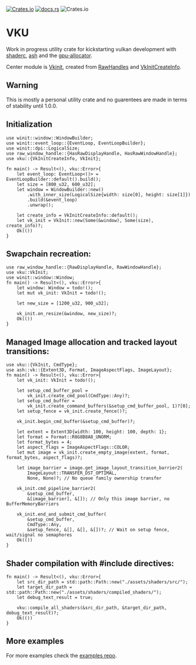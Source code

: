 [<img alt="Crates.io" src="https://img.shields.io/crates/v/vku">](https://crates.io/crates/vku)
[<img alt="docs.rs" src="https://img.shields.io/docsrs/vku">](https://docs.rs/vku/latest/vku/)
<img alt="Crates.io" src="https://img.shields.io/crates/l/vku">

# VKU
Work in progress utility crate for kickstarting vulkan development with [shaderc](https://docs.rs/shaderc/), [ash](https://docs.rs/ash/) and the [gpu-allocator](https://docs.rs/gpu-allocator/).

Center module is [Vkinit](crate::init::VkInit), created from [RawHandles](https://docs.rs/raw-window-handle/) and [VkInitCreateInfo](crate::create_info::VkInitCreateInfo).

## Warning
This is mostly a personal utility crate and no guarentees are made in terms of stability until 1.0.0.

## Initialization
```rust,no_run
use winit::window::WindowBuilder;
use winit::event_loop::{EventLoop, EventLoopBuilder};
use winit::dpi::LogicalSize;
use raw_window_handle::{HasRawDisplayHandle, HasRawWindowHandle};
use vku::{VkInitCreateInfo, VkInit};

fn main() -> Result<(), vku::Error>{
    let event_loop: EventLoop<()> = EventLoopBuilder::default().build();
    let size = [800_u32, 600_u32];
    let window = WindowBuilder::new()
        .with_inner_size(LogicalSize{width: size[0], height: size[1]})
        .build(&event_loop)
        .unwrap();

    let create_info = VkInitCreateInfo::default();
    let vk_init = VkInit::new(Some(&window), Some(size), create_info)?;
    Ok(())
}
```

## Swapchain recreation:
```rust,no_run
use raw_window_handle::{RawDisplayHandle, RawWindowHandle};
use vku::VkInit;
use winit::window::Window;
fn main() -> Result<(), vku::Error>{
    let window: Window = todo!();
    let mut vk_init: VkInit = todo!();
    
    let new_size = [1200_u32, 900_u32];
    
    vk_init.on_resize(&window, new_size)?;
    Ok(())
}
```

 ## Managed Image allocation and tracked layout transitions:
```rust,no_run
use vku::{VkInit, CmdType};
use ash::vk::{Extent3D, Format, ImageAspectFlags, ImageLayout};
fn main() -> Result<(), vku::Error>{
    let vk_init: VkInit = todo!();
    
    let setup_cmd_buffer_pool =
        vk_init.create_cmd_pool(CmdType::Any)?;
    let setup_cmd_buffer =
        vk_init.create_command_buffers(&setup_cmd_buffer_pool, 1)?[0];
    let setup_fence = vk_init.create_fence()?;
    
    vk_init.begin_cmd_buffer(&setup_cmd_buffer)?;
    
    let extent = Extent3D{width: 100, height: 100, depth: 1};
    let format = Format::R8G8B8A8_UNORM;
    let format_bytes = 4;
    let aspect_flags = ImageAspectFlags::COLOR;
    let mut image = vk_init.create_empty_image(extent, format, format_bytes, aspect_flags)?;
    
    let image_barrier = image.get_image_layout_transition_barrier2(
        ImageLayout::TRANSFER_DST_OPTIMAL,
        None, None)?; // No queue family ownership transfer
    
    vk_init.cmd_pipeline_barrier2(
        &setup_cmd_buffer,
        &[image_barrier], &[]); // Only this image barrier, no BufferMemoryBarriers
    
    vk_init.end_and_submit_cmd_buffer(
        &setup_cmd_buffer,
        CmdType::Any,
        &setup_fence, &[], &[], &[])?; // Wait on setup fence, wait/signal no semaphores
    Ok(())
}
```

## Shader compilation with #include directives:
```rust,no_run
fn main() -> Result<(), vku::Error>{
    let src_dir_path = std::path::Path::new("./assets/shaders/src/");
    let target_dir_path = std::path::Path::new("./assets/shaders/compiled_shaders/");
    let debug_text_result = true;
    
    vku::compile_all_shaders(&src_dir_path, &target_dir_path, debug_text_result)?;
    Ok(())
}
```

## More examples
For more examples check the [examples repo](https://github.com/ArrowMaxGithub/vku-examples).